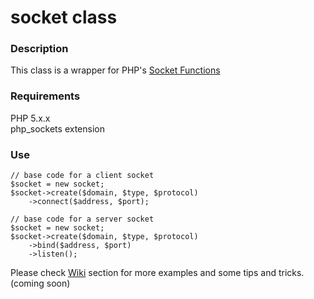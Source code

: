 # socket class

### Description

This class is a wrapper for PHP's [Socket Functions](http://www.php.net/manual/en/ref.sockets.php)

### Requirements

PHP 5.x.x  
php_sockets extension

### Use

	// base code for a client socket
	$socket = new socket;
	$socket->create($domain, $type, $protocol)
		->connect($address, $port);

	// base code for a server socket
	$socket = new socket;
	$socket->create($domain, $type, $protocol)
		->bind($address, $port)
		->listen();

Please check [Wiki](https://github.com/godvsdeity/sockets/wiki) section for more examples and some tips and tricks. (coming soon)